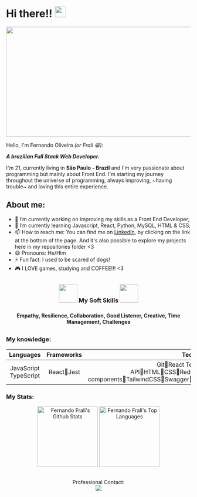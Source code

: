 <h1>
  Hi there!!
  <img src="https://media.giphy.com/media/hvRJCLFzcasrR4ia7z/giphy.gif" width="30px"/>
</h1>

<div align="center">
  <img src="https://media.giphy.com/media/L1R1tvI9svkIWwpVYr/giphy.gif" width="600" height="300"/>
</div>


Hello, I'm Fernando Oliveira *(or Frali 😁)*:

<strong>*A brazilian Full Stack Web Developer.*</strong>


I'm 21, currently living in <strong>São Paulo - Brazil</strong> and I'm very passionate about programming but mainly about Front End. I'm starting my journey throughout the universe of programming, always improving, ~having trouble~ and loving this entire experience.



## About me:

- 🔭 I’m currently working on improving my skills as a Front End Developer;
- 🌱 I’m currently learning Javascript, React, Python, MySQL, HTML & CSS;
- 📫 How to reach me: You can find me on [LinkedIn](https://www.linkedin.com/in/fernandofrali/), by clicking on the link at the bottom of the page. And it's also possible to explore my projects here in my repositories folder <3
- 😄 Pronouns: He/Him
- ⚡ Fun fact: I used to be scared of dogs!
- 🎮 I LOVE games, studying and COFFEE!!! <3

##

<div>
  <h3 align="center">
	  <img src="https://images-wixmp-ed30a86b8c4ca887773594c2.wixmp.com/f/1cc5e3ff-37e5-4b9c-abf4-92304fafa4c9/dcnriu1-03d4b980-9350-42b7-8d98-07088a92ab3c.gif?token=eyJ0eXAiOiJKV1QiLCJhbGciOiJIUzI1NiJ9.eyJzdWIiOiJ1cm46YXBwOjdlMGQxODg5ODIyNjQzNzNhNWYwZDQxNWVhMGQyNmUwIiwiaXNzIjoidXJuOmFwcDo3ZTBkMTg4OTgyMjY0MzczYTVmMGQ0MTVlYTBkMjZlMCIsIm9iaiI6W1t7InBhdGgiOiJcL2ZcLzFjYzVlM2ZmLTM3ZTUtNGI5Yy1hYmY0LTkyMzA0ZmFmYTRjOVwvZGNucml1MS0wM2Q0Yjk4MC05MzUwLTQyYjctOGQ5OC0wNzA4OGE5MmFiM2MuZ2lmIn1dXSwiYXVkIjpbInVybjpzZXJ2aWNlOmZpbGUuZG93bmxvYWQiXX0.AJlZMRUGu5rPFOJxMaqom0fEvY32rCEaee6UBMn4tk4" width="50px" height="50px">
		 My Soft Skills 
		<img src="https://images-wixmp-ed30a86b8c4ca887773594c2.wixmp.com/f/1cc5e3ff-37e5-4b9c-abf4-92304fafa4c9/dcnriu1-03d4b980-9350-42b7-8d98-07088a92ab3c.gif?token=eyJ0eXAiOiJKV1QiLCJhbGciOiJIUzI1NiJ9.eyJzdWIiOiJ1cm46YXBwOjdlMGQxODg5ODIyNjQzNzNhNWYwZDQxNWVhMGQyNmUwIiwiaXNzIjoidXJuOmFwcDo3ZTBkMTg4OTgyMjY0MzczYTVmMGQ0MTVlYTBkMjZlMCIsIm9iaiI6W1t7InBhdGgiOiJcL2ZcLzFjYzVlM2ZmLTM3ZTUtNGI5Yy1hYmY0LTkyMzA0ZmFmYTRjOVwvZGNucml1MS0wM2Q0Yjk4MC05MzUwLTQyYjctOGQ5OC0wNzA4OGE5MmFiM2MuZ2lmIn1dXSwiYXVkIjpbInVybjpzZXJ2aWNlOmZpbGUuZG93bmxvYWQiXX0.AJlZMRUGu5rPFOJxMaqom0fEvY32rCEaee6UBMn4tk4" width="50px" height="50px">
	<h3>
	<h4 align="center">Empathy, Resilience, Collaboration, Good Listener, Creative, Time Management, Challenges<h4>
</div>

##
    
###  My knowledge:

| Languages  | Frameworks | Technologies | Tools | 
|---|---|---|---|
|<div align="center"><span>JavaScript TypeScript</span></div>|<div align="center"><span>React🔸Jest</span></div>|<div align="center"><span>Git🔸React Testing Library🔸REST API🔸HTML🔸CSS🔸Redux🔸NodeJS🔸Docker🔸Styled-components🔸TailwindCSS🔸Swagger🔸Storybook🔸Mongoose🔸Sequelize🔸GraphQL</span></div>|<div align="center"><span>Linux🔸Mac🔸Terminal🔸Bash🔸GitHub🔸Visual Studio Code🔸Figma🔸Trello🔸Slack🔸Notion</span></div>|
  </details>

  
### My Stats:

<div align="center">
  <a href="https://github.com/FernandoFrali/github-readme-stats"><img height="165em" alt="Fernando Frali's Github Stats" src="https://github-readme-stats.vercel.app/api?username=FernandoFrali&show_icons=true&count_private=true&theme=react&hide_border=true&bg_color=0D1117" /></a>
  <a href="https://github.com/FernandoFrali/github-readme-stats"><img height="165em" alt="Fernando Frali's Top Languages" src="https://github-readme-stats.vercel.app/api/top-langs/?username=FernandoFrali&langs_count=8&count_private=true&layout=compact&theme=react&hide_border=true&bg_color=0D1117"/>
	</a>
</div>

##

<div align="center">
  Professional Contact:
</div>

<div align="center">
  <a href="https://www.linkedin.com/in/fernandofrali/" alt="Linkedin">
    <img src="https://img.shields.io/badge/LinkedIn-000000?style=for-the-badge&logo=linkedin&logoColor=white"/>
  </a>
</div>
